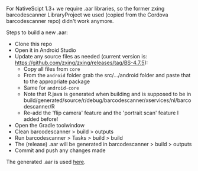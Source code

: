 For NativeScipt 1.3+ we require .aar libraries, so the former zxing barcodescanner LibraryProject we used (copied from the Cordova barcodescanner repo) didn't work anymore.

Steps to build a new .aar:
 * Clone this repo
 * Open it in Android Studio
 * Update any source files as needed (current version is: https://github.com/zxing/zxing/releases/tag/BS-4.7.5):
   - Copy all files from `core`
   - From the `android` folder grab the src/.../android folder and paste that to the appropriate package
   - Same for `android-core`
   - Note that R.java is generated when building and is supposed to be in build/generated/source/r/debug/barcodescanner/xservices/nl/barcodescanner/R
   - Re-add the 'flip camera' feature and the 'portrait scan' feature I added before!
 * Open the Gradle toolwindow
 * Clean barcodescanner > build > outputs
 * Run barcodescanner > Tasks > build > build
 * The (release) .aar will be generated in barcodescanner > build > outputs
 * Commit and push any changes made

The generated .aar is used [here](https://github.com/EddyVerbruggen/nativescript-barcodescanner/tree/master/platforms/android).